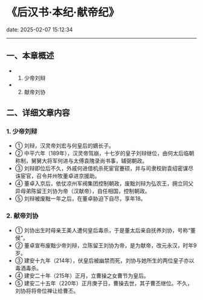 # 《后汉书·本纪·献帝纪》
date: 2025-02-07 15:12:34

---

## 一、本章概述

- 1. 少帝刘辩
- 2. 献帝刘协

## 二、详细文章内容

### 1. 少帝刘辩
- ① 刘辩，汉灵帝刘宏与何皇后的嫡长子。
- ② 中平六年（189年），汉灵帝驾崩，十七岁的皇子刘辩继位，由何太后临朝称制，舅舅大将军何进与太傅袁隗录尚书事，辅弼朝政。
- ③ 刘辩即位后不久，外戚何进借机杀死宦官蹇硕，并与司隶校尉袁绍密谋尽诛宦官，召令并州牧董卓进京援助。
- ④ 董卓入京后，依仗凉州军阀集团控制朝政，废黜刘辩为弘农王，拥立同父异母弟陈留王刘协为帝（汉献帝），自任相国，控制朝政。
- ⑤ 刘辩被废黜一年之后，在董卓胁迫下自尽，享年18。

### 2. 献帝刘协
- ① 刘协出生时母亲王美人遭何皇后毒杀，于是董太后亲自抚养刘协，号称“董侯”。
- ② 董卓宣布废黜少帝刘辩，立陈留王刘协为帝，是为献帝，改元永汉，时年9岁。
- ③ 建安十九年（214年），伏皇后被幽禁而死，刘协与她所生的两位皇子亦以毒酒毒杀。
- ④ 建安二十年（215年）正月，立曹操之女曹节为皇后。
- ⑤ 建安二十五年（220年）正月庚子日，曹操去世，其子曹丕继位。不久，刘协将将帝位禅让给曹丕。